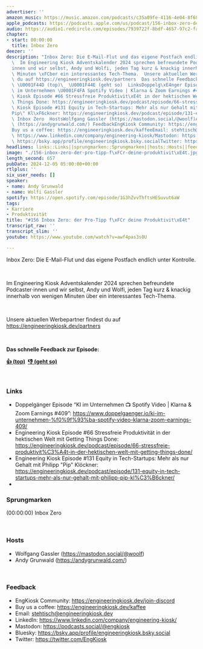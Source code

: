 ```yaml
---
advertiser: ''
amazon_music: https://music.amazon.com/podcasts/c35a09fe-4116-4e04-8f68-77d61b112e46/episodes/4a06f33f-c93f-4f4e-9974-c3be963ca869/engineering-kiosk-156-inbox-zero-der-pro-tipp-f%C3%BCr-deine-produktivit%C3%A4t
apple_podcasts: https://podcasts.apple.com/us/podcast/156-inbox-zero-der-pro-tipp-f%C3%BCr-deine-produktivit%C3%A4t/id1603082924?i=1000679301086&uo=4
audio: https://audio1.redcircle.com/episodes/7939722f-8bdf-4657-97c2-faade6e24ba6/stream.mp3
chapter:
- start: 00:00:00
  title: Inbox Zero
deezer: ''
description: "Inbox Zero: Die E-Mail-Flut und das eigene Postfach endlich unter Kontrolle.\
  \  Im Engineering Kiosk Adventskalender 2024 sprechen befreundete Podcaster\u22C5\
  innen und wir selbst, Andy und Wolfi, jeden Tag kurz & knackig innerhalb von wenigen\
  \ Minuten \xFCber ein interessantes Tech-Thema.  Unsere aktuellen Werbepartner findest\
  \ du auf https://engineeringkiosk.dev/partners  Das schnelle Feedback zur Episode:\
  \ \U0001F44D (top)\_ \U0001F44E (geht so)  LinksDoppelg\xE4nger Episode \u201CKI\
  \ im Unternehmen \U0001F4FA Spotify Video | Klarna & Zoom Earnings #409\u201D: https://www.doppelgaenger.io/ki-im-unternehmen-%f0%9f%93%ba-spotify-video-klarna-zoom-earnings-409/Engineering\
  \ Kiosk Episode #66 Stressfreie Produktivit\xE4t in der hektischen Welt mit Getting\
  \ Things Done: https://engineeringkiosk.dev/podcast/episode/66-stressfreie-produktivit%C3%A4t-in-der-hektischen-welt-mit-getting-things-done/Engineering\
  \ Kiosk Episode #131 Equity in Tech-Startups: Mehr als nur Gehalt mit Philipp \"\
  Pip\" Kl\xF6ckner: https://engineeringkiosk.dev/podcast/episode/131-equity-in-tech-startups-mehr-als-nur-gehalt-mit-philipp-pip-kl%C3%B6ckner/Sprungmarken(00:00:00)\
  \ Inbox Zero  HostsWolfgang Gassler (https://mastodon.social/@woolf)Andy Grunwald\
  \ (https://andygrunwald.com/) FeedbackEngKiosk Community: https://engineeringkiosk.dev/join-discord\_\
  Buy us a coffee: https://engineeringkiosk.dev/kaffeeEmail: stehtisch@engineeringkiosk.devLinkedIn:\
  \ https://www.linkedin.com/company/engineering-kiosk/Mastodon: https://podcasts.social/@engkioskBluesky:\
  \ https://bsky.app/profile/engineeringkiosk.bsky.socialTwitter: https://twitter.com/EngKiosk"
headlines: links::Links||sprungmarken::Sprungmarken||hosts::Hosts||feedback::Feedback
image: "./156-inbox-zero-der-pro-tipp-f\xFCr-deine-produktivit\xE4t.jpg"
length_second: 657
pubDate: 2024-12-05 05:00:00+00:00
rtlplus: ''
six_user_needs: []
speaker:
- name: Andy Grunwald
- name: Wolfi Gassler
spotify: https://open.spotify.com/episode/1G3hZvvThftsHESuvut6aW
tags:
- Karriere
- Produktivität
title: "#156 Inbox Zero: der Pro-Tipp f\xFCr deine Produktivit\xE4t"
transcript_raw: ''
transcript_slim: ''
youtube: https://www.youtube.com/watch?v=awf4pas3s0U

---
```

<p><span>Inbox Zero: Die E-Mail-Flut und das eigene Postfach endlich unter Kontrolle.</span></p><p><br></p><p><span>Im Engineering Kiosk Adventskalender 2024 sprechen befreundete Podcaster⋅innen und wir selbst, Andy und Wolfi, jeden Tag kurz &amp; knackig innerhalb von wenigen Minuten über ein interessantes Tech-Thema.</span></p><p><br></p><p><span>Unsere aktuellen Werbepartner findest du auf </span><a href="https://engineeringkiosk.dev/partners">https://engineeringkiosk.dev/partners</a></p><p><br></p><p><strong>Das schnelle Feedback zur Episode:</strong></p><p><a href="https://api.openpodcast.dev/feedback/156/upvote" rel="nofollow"><strong>👍 (top)</strong></a><strong>  </strong><a href="https://api.openpodcast.dev/feedback/156/downvote" rel="nofollow"><strong>👎 (geht so)</strong></a></p><p><br></p><h3 id="links">Links</h3><ul><li><span>Doppelgänger Episode “KI im Unternehmen 📺 Spotify Video | Klarna &amp; Zoom Earnings #409”: </span><a href="https://www.doppelgaenger.io/ki-im-unternehmen-%f0%9f%93%ba-spotify-video-klarna-zoom-earnings-409/" rel="nofollow">https://www.doppelgaenger.io/ki-im-unternehmen-%f0%9f%93%ba-spotify-video-klarna-zoom-earnings-409/</a></li><li><span>Engineering Kiosk Episode #66 Stressfreie Produktivität in der hektischen Welt mit Getting Things Done: </span><a href="https://engineeringkiosk.dev/podcast/episode/66-stressfreie-produktivit%C3%A4t-in-der-hektischen-welt-mit-getting-things-done/">https://engineeringkiosk.dev/podcast/episode/66-stressfreie-produktivit%C3%A4t-in-der-hektischen-welt-mit-getting-things-done/</a></li><li><span>Engineering Kiosk Episode #131 Equity in Tech-Startups: Mehr als nur Gehalt mit Philipp &#34;Pip&#34; Klöckner: </span><a href="https://engineeringkiosk.dev/podcast/episode/131-equity-in-tech-startups-mehr-als-nur-gehalt-mit-philipp-pip-kl%C3%B6ckner/">https://engineeringkiosk.dev/podcast/episode/131-equity-in-tech-startups-mehr-als-nur-gehalt-mit-philipp-pip-kl%C3%B6ckner/</a></li><li><br></li></ul><h3 id="sprungmarken">Sprungmarken</h3><p><span>(00:00:00) Inbox Zero</span></p><p><br></p><h3 id="hosts">Hosts</h3><ul><li><span>Wolfgang Gassler (</span><a href="https://mastodon.social/@woolf" rel="nofollow">https://mastodon.social/@woolf</a><span>)</span></li><li><span>Andy Grunwald (</span><a href="https://andygrunwald.com/" rel="nofollow">https://andygrunwald.com/</a><span>)</span></li></ul><p><br></p><h3 id="feedback">Feedback</h3><ul><li><span>EngKiosk Community: </span><a href="https://engineeringkiosk.dev/join-discord">https://engineeringkiosk.dev/join-discord</a><span> </span></li><li><span>Buy us a coffee: </span><a href="https://engineeringkiosk.dev/kaffee">https://engineeringkiosk.dev/kaffee</a></li><li><span>Email: </span><a href="mailto:stehtisch@engineeringkiosk.dev" rel="nofollow">stehtisch@engineeringkiosk.dev</a></li><li><span>LinkedIn: </span><a href="https://www.linkedin.com/company/engineering-kiosk/" rel="nofollow">https://www.linkedin.com/company/engineering-kiosk/</a></li><li><span>Mastodon: </span><a href="https://podcasts.social/@engkiosk" rel="nofollow">https://podcasts.social/@engkiosk</a></li><li><span>Bluesky: </span><a href="https://bsky.app/profile/engineeringkiosk.bsky.social" rel="nofollow">https://bsky.app/profile/engineeringkiosk.bsky.social</a></li><li><span>Twitter: </span><a href="https://twitter.com/EngKiosk" rel="nofollow">https://twitter.com/EngKiosk</a></li></ul>
